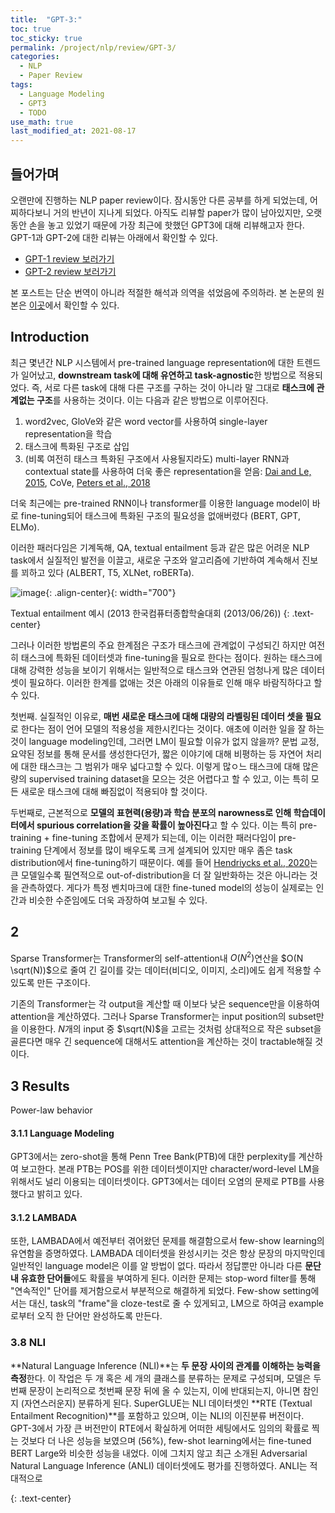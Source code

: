 ```yaml
---
title:  "GPT-3:"
toc: true
toc_sticky: true
permalink: /project/nlp/review/GPT-3/
categories:
  - NLP
  - Paper Review
tags:
  - Language Modeling
  - GPT3
  - TODO
use_math: true
last_modified_at: 2021-08-17
---
```


## 들어가며

오랜만에 진행하는 NLP paper review이다. 잠시동안 다른 공부를 하게 되었는데, 어찌하다보니 거의 반년이 지나게 되었다. 아직도 리뷰할 paper가 많이 남아있지만, 오랫동안 손을 놓고 있었기 때문에 가장 최근에 핫했던 GPT3에 대해 리뷰해고자 한다. GPT-1과 GPT-2에 대한 리뷰는 아래에서 확인할 수 있다.

- [GPT-1 review 보러가기](/project/nlp/review/gpt1/)
- [GPT-2 review 보러가기](/project/nlp/review/gpt2/)

본 포스트는 단순 번역이 아니라 적절한 해석과 의역을 섞었음에 주의하라. 본 논문의 원본은 [이곳](https://arxiv.org/pdf/2005.14165.pdf)에서 확인할 수 있다.


## Introduction

최근 몇년간 NLP 시스템에서 pre-trained language representation에 대한 트렌드가 일어났고, **downstream task에 대해 유연하고 task-agnostic**한 방법으로 적용되었다. 즉, 서로 다른 task에 대해 다른 구조를 구하는 것이 아니라 말 그대로 **태스크에 관계없는 구조**를 사용하는 것이다. 이는 다음과 같은 방법으로 이루어진다.

1. word2vec, GloVe와 같은 word vector를 사용하여 single-layer representation을 학습
2. 태스크에 특화된 구조로 삽입
3. (비록 여전히 태스크 특화된 구조에서 사용될지라도) multi-layer RNN과 contextual state를 사용하여 더욱 좋은 representation을 얻음: [Dai and Le, 2015](https://dl.acm.org/doi/10.5555/2969442.2969583), CoVe, [Peters et al., 2018](https://aclanthology.org/D18-1179.pdf)

더욱 최근에는 pre-trained RNN이나 transformer를 이용한 language model이 바로 fine-tuning되어 태스크에 특화된 구조의 필요성을 없애버렸다 (BERT, GPT, ELMo).

이러한 패러다임은 기계독해, QA, textual entailment 등과 같은 많은 어려운 NLP task에서 실질적인 발전을 이끌고, 새로운 구조와 알고리즘에 기반하여 계속해서 진보를 꾀하고 있다 (ALBERT, T5, XLNet, roBERTa).

![image](https://user-images.githubusercontent.com/47516855/126507330-870807b5-65b3-45a5-a943-e878d3551497.png){: .align-center}{: width="700"}

Textual entailment 예시 (2013 한국컴퓨터종합학술대회 (2013/06/26))
{: .text-center}

그러나 이러한 방법론의 주요 한계점은 구조가 태스크에 관계없이 구성되긴 하지만 여전히 태스크에 특화된 데이터셋과 fine-tuning을 필요로 한다는 점이다. 원하는 태스크에 대해 강력한 성능을 보이기 위해서는 일반적으로 태스크와 연관된 엄청나게 많은 데이터셋이 필요하다. 이러한 한계를 없애는 것은 아래의 이유들로 인해 매우 바람직하다고 할 수 있다.

첫번째. 실질적인 이유로, **매번 새로운 태스크에 대해 대량의 라벨링된 데이터 셋을 필요**로 한다는 점이 언어 모델의 적용성을 제한시킨다는 것이다. 애초에 이러한 일을 잘 하는 것이 language modeling인데, 그러면 LM이 필요할 이유가 없지 않을까? 문법 교정, 요약된 정보를 통해 문서를 생성한다던가, 짧은 이야기에 대해 비평하는 등 자연어 처리에 대한 태스크는 그 범위가 매우 넓다고할 수 있다. 이렇게 많ㅇ느 태스크에 대해 많은 량의 supervised training dataset을 모으는 것은 어렵다고 할 수 있고, 이는 특히 모든 새로운 태스크에 대해 빠짐없이 적용되야 할 것이다.

두번째로, 근본적으로 **모델의 표현력(용량)과 학습 분포의 narowness로 인해 학습데이터에서 spurious correlation을 갖을 확률이 높아진다**고 할 수 있다. 이는 특히 pre-training + fine-tuning 조합에서 문제가 되는데, 이는 이러한 패러다임이 pre-training 단계에서 정보를 많이 배우도록 크게 설계되어 있지만 매우 좀은 task distribution에서 fine-tuning하기 때문이다. 예를 들어 [Hendriycks et al., 2020](https://arxiv.org/abs/2004.06100)는 큰 모델일수록 필연적으로 out-of-distribution을 더 잘 일반화하는 것은 아니라는 것을 관측하였다. 게다가 특정 벤치마크에 대한 fine-tuned model의 성능이 실제로는 인간과 비슷한 수준임에도 더욱 과장하여 보고될 수 있다.




## 2

Sparse Transformer는 Transformer의 self-attention내 $O(N^2)$연산을 $O(N \sqrt(N))$으로 줄여 긴 길이를 갖는 데이터(비디오, 이미지, 소리)에도 쉽게 적용할 수 있도록 만든 구조이다. 

기존의 Transformer는 각 output을 계산할 때 이보다 낮은 sequence만을 이용하여 attention을 계산하였다. 그러나 Sparse Transformer는 input position의 subset만을 이용한다. $N$개의 input 중 $\sqrt(N)$을 고르는 것처럼 상대적으로 작은 subset을 골른다면 매우 긴 sequence에 대해서도 attention을 계산하는 것이 tractable해질 것이다. 

## 3 Results

Power-law behavior

#### 3.1.1 Language Modeling

GPT3에서는 zero-shot을 통해 Penn Tree Bank(PTB)에 대한 perplexity를 계산하여 보고한다. 본래 PTB는 POS를 위한 데이터셋이지만 character/word-level LM을 위해서도 널리 이용되는 데이터셋이다. GPT3에서는 데이터 오염의 문제로 PTB를 사용했다고 밝히고 있다.

#### 3.1.2 LAMBADA

또한, LAMBADA에서 예전부터 겪어왔던 문제를 해결함으로서 few-show learning의 유연함을 증명하였다. LAMBADA 데이터셋을 완성시키는 것은 항상 문장의 마지막인데 일반적인 language model은 이를 알 방법이 없다. 따라서 정답뿐만 아니라 다른 **문단 내 유효한 단어들**에도 확률을 부여하게 된다. 이러한 문제는 stop-word filter를 통해 "연속적인" 단어를 제거함으로서 부분적으로 해결하게 되었다. Few-show setting에서는 대신, task의 "frame"을 cloze-test로 줄 수 있게되고, LM으로 하여금 example로부터 오직 한 단어만 완성하도록 만든다.


### 3.8 NLI

**Natural Language Inference (NLI)**는 **두 문장 사이의 관계를 이해하는 능력을 측정**한다. 이 작업은 두 개 혹은 세 개의 클래스를 분류하는 문제로 구성되며, 모델은 두번째 문장이 논리적으로 첫번째 문장 뒤에 올 수 있는지, 이에 반대되는지, 아니면 참인지 (자연스러운지) 분류하게 된다. SuperGLUE는 NLI 데이터셋인 **RTE (Textual Entailment Recognition)**를 포함하고 있으며, 이는 NLI의 이진분류 버전이다. GPT-3에서 가장 큰 버전만이 RTE에서 확실하게 어떠한 세팅에서도 임의의 확률로 찍는 것보다 더 나은 성능을 보였으며 (56%), few-shot learning에서는 fine-tuned BERT Large와 비슷한 성능을 내었다. 이에 그치지 않고 최근 소개된 Adversarial Natural Language Inference (ANLI) 데이터셋에도 평가를 진행하였다. ANLI는 적대적으로 




{: .text-center}
